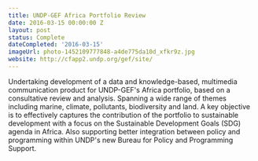 ```yaml
---
title: UNDP-GEF Africa Portfolio Review
date: 2016-03-15 00:00:00 Z
layout: post
status: Complete
dateCompleted: '2016-03-15'
imageUrl: photo-1452109777848-a4de775da10d_xfkr9z.jpg
website: http://cfapp2.undp.org/gef/site/
---
```


Undertaking development of a data and knowledge-based, multimedia communication product for UNDP-GEF's Africa portfolio, based on a consultative review and analysis. Spanning a wide range of themes including marine, climate, pollutants, biodiversity and land. A key objective is to effectively captures the contribution of the portfolio to sustainable development with a focus on the Sustainable Development Goals (SDG) agenda in Africa. Also supporting better integration between policy and programming within UNDP's new Bureau for Policy and Programming Support.